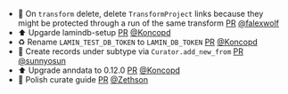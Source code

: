 - 🚸 On `transform` delete, delete `TransformProject` links because they might be protected through a run of the same transform [PR](https://github.com/laminlabs/lamindb/pull/2969) [@falexwolf](https://github.com/falexwolf)
- ⬆️ Upgarde lamindb-setup [PR](https://github.com/laminlabs/lamindb/pull/2967) [@Koncopd](https://github.com/Koncopd)
- ♻️ Rename `LAMIN_TEST_DB_TOKEN` to `LAMIN_DB_TOKEN` [PR](https://github.com/laminlabs/lamindb-setup/pull/1105) [@Koncopd](https://github.com/Koncopd)
- 🐛 Create records under subtype via `Curator.add_new_from` [PR](https://github.com/laminlabs/lamindb/pull/2966) [@sunnyosun](https://github.com/sunnyosun)
- ⬆️ Upgrade anndata to 0.12.0 [PR](https://github.com/laminlabs/lamindb/pull/2965) [@Koncopd](https://github.com/Koncopd)
- 🎨 Polish curate guide [PR](https://github.com/laminlabs/lamindb/pull/2964) [@Zethson](https://github.com/Zethson)
